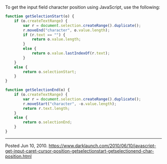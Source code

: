 To get the input field character position using JavaScript, use the following:
```js
function getSelectionStart(o) {
    if (o.createTextRange) {
        var r = document.selection.createRange().duplicate();
        r.moveEnd("character", o.value.length);
        if (r.text == "") {
            return o.value.length;
        }
        else {
            return o.value.lastIndexOf(r.text);
        }
    }
    else {
        return o.selectionStart;
    }
}

function getSelectionEnd(o) {
    if (o.createTextRange) {
        var r = document.selection.createRange().duplicate();
        r.moveStart("character", -o.value.length);
        return r.text.length;
    }
    else {
        return o.selectionEnd;
    }
}
```

---


Posted Jun 10, 2010.
https://www.darklaunch.com/2010/06/10/javascript-get-input-caret-cursor-position-getselectionstart-getselectionend-char-position.html